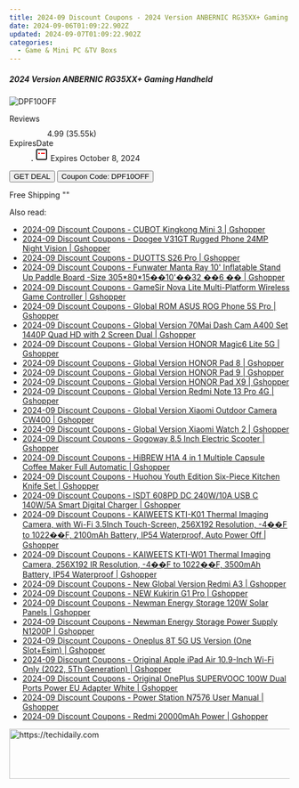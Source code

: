```yaml
---
title: 2024-09 Discount Coupons - 2024 Version ANBERNIC RG35XX+ Gaming Handheld | Gshopper
date: 2024-09-06T01:09:22.902Z
updated: 2024-09-07T01:09:22.902Z
categories:
  - Game & Mini PC &TV Boxs
---
```



<div class="max-w-4xl mx-auto grid grid-cols-1 lg:max-w-5xl lg:gap-x-20 lg:grid-cols-2">
  <div class="relative p-3 col-start-1 row-start-1 flex flex-col-reverse rounded-lg bg-gradient-to-t from-black/75 via-black/0 sm:bg-none sm:row-start-2 sm:p-0 lg:row-start-1">
    <h5 class="mt-1 text-lg font-semibold text-white sm:text-slate-900 md:text-2xl dark:sm:text-white">2024 Version ANBERNIC RG35XX+ Gaming Handheld</h5>
  </div>
  
  <div class="col-start-1 col-end-3 row-start-1 grid gap-4 sm:mb-6 sm:grid-cols-4 lg:col-start-2 lg:row-span-6 lg:row-end-6 lg:mb-0 lg:gap-6">
      <img src="&quot;&quot;" onClick="javascript:window.open(decodeURIComponent('%22https%3A%2F%2Fwww.shareasale.com%2Fu.cfm%3Fd%3D1118116%26m%3D97331%26u%3D4338022%22'), '_blank');void(0);" alt="DPF10OFF" class="h-60 w-full rounded-lg object-cover sm:col-span-2 sm:h-52 lg:col-span-full" loading="lazy" />
    
  </div>
  <dl class="row-start-2 mt-4 flex items-center text-xs font-medium sm:row-start-3 sm:mt-1 md:mt-2.5 lg:row-start-2">
    <dt class="sr-only">Reviews</dt>
    <dd class="flex items-center text-indigo-600 dark:text-indigo-400">
      <svg width="24" height="24" fill="none" aria-hidden="true" class="mr-1 stroke-current dark:stroke-indigo-500">
        <path d="m12 5 2 5h5l-4 4 2.103 5L12 16l-5.103 3L9 14l-4-4h5l2-5Z" stroke-width="2" stroke-linecap="round" stroke-linejoin="round" />
      </svg>
      <span>4.99 <span class="font-normal text-slate-400">(35.55k)</span></span>
    </dd>
    <dt class="sr-only">ExpiresDate</dt>
    <dd class="flex items-center">
      <svg width="2" height="2" aria-hidden="true" fill="currentColor" class="mx-3 text-slate-300">
        <circle cx="1" cy="1" r="1" />
      </svg>
      <svg width="24" height="24" viewBox="0 0 24 24" fill="none" stroke="currentColor" stroke-width="2">
        <rect x="3" y="3" width="18" height="18" rx="2" fill="#fff" />
        <path d="M6 10L18 10" stroke="red" stroke-width="2" fill="none" />
        <path d="M10 6L10 18" stroke="#fff" stroke-width="2" fill="none" />
      </svg>
      Expires October 8, 2024    </dd>
  </dl>
  <div class="col-start-1 row-start-3 mt-4 self-center sm:col-start-2 sm:row-span-2 sm:row-start-2 sm:mt-0 lg:col-start-1 lg:row-start-3 lg:row-end-4 lg:mt-6">
    <button type="button" onClick="javascript:window.open(decodeURIComponent('%22https%3A%2F%2Fwww.shareasale.com%2Fu.cfm%3Fd%3D1118116%26m%3D97331%26u%3D4338022%22'), '_blank');void(0);" class="rounded-lg bg-red-600 px-3 py-2 text-sm font-medium leading-6 text-white">GET DEAL</button>
    <button type="button" onClick="javascript:window.open(decodeURIComponent('%22https%3A%2F%2Fwww.shareasale.com%2Fu.cfm%3Fd%3D1118116%26m%3D97331%26u%3D4338022%22'), '_blank');void(0);" class="border-dashed border-2 border-indigo-600 bg-green-100 text-sm leading-6 font-medium py-2 px-3 rounded-lg">Coupon Code: DPF10OFF</button>
  </div>
  <p class="col-start-1 mt-4 text-sm leading-6 sm:col-span-2 lg:col-span-1 lg:row-start-4 lg:mt-6 dark:text-slate-400">
    Free Shipping 
""  </p>
</div>
<span class="atpl-alsoreadstyle">Also read:</span>
<div><ul>
<li><a href="https://coupons.techidaily.com/coupon-1118256-share-97331-sale/"><u>2024-09 Discount Coupons - CUBOT Kingkong Mini 3 | Gshopper</u></a></li>
<li><a href="https://coupons.techidaily.com/coupon-1118257-share-97331-sale/"><u>2024-09 Discount Coupons - Doogee V31GT Rugged Phone 24MP Night Vision | Gshopper</u></a></li>
<li><a href="https://coupons.techidaily.com/coupon-1118270-share-97331-sale/"><u>2024-09 Discount Coupons - DUOTTS S26 Pro | Gshopper</u></a></li>
<li><a href="https://coupons.techidaily.com/coupon-1118262-share-97331-sale/"><u>2024-09 Discount Coupons - Funwater Manta Ray 10' Inflatable Stand Up Paddle Board -Size 305*80*15��10'��32 ��6 �� | Gshopper</u></a></li>
<li><a href="https://coupons.techidaily.com/coupon-1118258-share-97331-sale/"><u>2024-09 Discount Coupons - GameSir Nova Lite Multi-Platform Wireless Game Controller | Gshopper</u></a></li>
<li><a href="https://coupons.techidaily.com/coupon-1118273-share-97331-sale/"><u>2024-09 Discount Coupons - Global ROM ASUS ROG Phone 5S Pro | Gshopper</u></a></li>
<li><a href="https://coupons.techidaily.com/coupon-1118260-share-97331-sale/"><u>2024-09 Discount Coupons - Global Version 70Mai Dash Cam A400 Set 1440P Quad HD with 2 Screen Dual | Gshopper</u></a></li>
<li><a href="https://coupons.techidaily.com/coupon-1118252-share-97331-sale/"><u>2024-09 Discount Coupons - Global Version HONOR Magic6 Lite 5G | Gshopper</u></a></li>
<li><a href="https://coupons.techidaily.com/coupon-1118249-share-97331-sale/"><u>2024-09 Discount Coupons - Global Version HONOR Pad 8 | Gshopper</u></a></li>
<li><a href="https://coupons.techidaily.com/coupon-1118250-share-97331-sale/"><u>2024-09 Discount Coupons - Global Version HONOR Pad 9 | Gshopper</u></a></li>
<li><a href="https://coupons.techidaily.com/coupon-1118251-share-97331-sale/"><u>2024-09 Discount Coupons - Global Version HONOR Pad X9 | Gshopper</u></a></li>
<li><a href="https://coupons.techidaily.com/coupon-1118271-share-97331-sale/"><u>2024-09 Discount Coupons - Global Version Redmi Note 13 Pro 4G | Gshopper</u></a></li>
<li><a href="https://coupons.techidaily.com/coupon-1118266-share-97331-sale/"><u>2024-09 Discount Coupons - Global Version Xiaomi Outdoor Camera CW400 | Gshopper</u></a></li>
<li><a href="https://coupons.techidaily.com/coupon-1118265-share-97331-sale/"><u>2024-09 Discount Coupons - Global Version Xiaomi Watch 2 | Gshopper</u></a></li>
<li><a href="https://coupons.techidaily.com/coupon-1118263-share-97331-sale/"><u>2024-09 Discount Coupons - Gogoway 8.5 Inch Electric Scooter | Gshopper</u></a></li>
<li><a href="https://coupons.techidaily.com/coupon-1118261-share-97331-sale/"><u>2024-09 Discount Coupons - HiBREW H1A 4 in 1 Multiple Capsule Coffee Maker Full Automatic | Gshopper</u></a></li>
<li><a href="https://coupons.techidaily.com/coupon-1118259-share-97331-sale/"><u>2024-09 Discount Coupons - Huohou Youth Edition Six-Piece Kitchen Knife Set | Gshopper</u></a></li>
<li><a href="https://coupons.techidaily.com/coupon-1118269-share-97331-sale/"><u>2024-09 Discount Coupons - ISDT 608PD DC 240W/10A USB C 140W/5A Smart Digital Charger | Gshopper</u></a></li>
<li><a href="https://coupons.techidaily.com/coupon-1118254-share-97331-sale/"><u>2024-09 Discount Coupons - KAIWEETS KTI-K01 Thermal Imaging Camera, with Wi-Fi 3.5Inch Touch-Screen, 256X192 Resolution, -4��F to 1022��F, 2100mAh Battery, IP54 Waterproof, Auto Power Off | Gshopper</u></a></li>
<li><a href="https://coupons.techidaily.com/coupon-1118253-share-97331-sale/"><u>2024-09 Discount Coupons - KAIWEETS KTI-W01 Thermal Imaging Camera, 256X192 IR Resolution, -4��F to 1022��F, 3500mAh Battery, IP54 Waterproof | Gshopper</u></a></li>
<li><a href="https://coupons.techidaily.com/coupon-1118264-share-97331-sale/"><u>2024-09 Discount Coupons - New Global Version Redmi A3 | Gshopper</u></a></li>
<li><a href="https://coupons.techidaily.com/coupon-1118267-share-97331-sale/"><u>2024-09 Discount Coupons - NEW Kukirin G1 Pro | Gshopper</u></a></li>
<li><a href="https://coupons.techidaily.com/coupon-1118322-share-97331-sale/"><u>2024-09 Discount Coupons - Newman Energy Storage 120W Solar Panels | Gshopper</u></a></li>
<li><a href="https://coupons.techidaily.com/coupon-1118321-share-97331-sale/"><u>2024-09 Discount Coupons - Newman Energy Storage Power Supply N1200P | Gshopper</u></a></li>
<li><a href="https://coupons.techidaily.com/coupon-1118272-share-97331-sale/"><u>2024-09 Discount Coupons - Oneplus 8T 5G US Version (One Slot+Esim) | Gshopper</u></a></li>
<li><a href="https://coupons.techidaily.com/coupon-1118248-share-97331-sale/"><u>2024-09 Discount Coupons - Original Apple iPad Air 10.9-Inch Wi-Fi Only (2022, 5Th Generation) | Gshopper</u></a></li>
<li><a href="https://coupons.techidaily.com/coupon-1118255-share-97331-sale/"><u>2024-09 Discount Coupons - Original OnePlus SUPERVOOC 100W Dual Ports Power EU Adapter White | Gshopper</u></a></li>
<li><a href="https://coupons.techidaily.com/coupon-1118320-share-97331-sale/"><u>2024-09 Discount Coupons - Power Station N7576 User Manual | Gshopper</u></a></li>
<li><a href="https://coupons.techidaily.com/coupon-1118268-share-97331-sale/"><u>2024-09 Discount Coupons - Redmi 20000mAh Power | Gshopper</u></a></li>
</ul></div>

<ins class="adsbygoogle"
      style="display:block"
      data-ad-client="ca-pub-7571918770474297"
      data-ad-slot="8358498916"
      data-ad-format="auto"
      data-full-width-responsive="true"></ins>
<!-- affiliate ads begin -->
<a href="https://ephamedtechinc.pxf.io/c/5597632/2137214/26400" target="_top" id="2137214">
  <img src="//a.impactradius-go.com/display-ad/26400-2137214" border="0" alt="https://techidaily.com" width="728" height="90"/>
</a>
<img height="0" width="0" src="https://ephamedtechinc.pxf.io/i/5597632/2137214/26400" style="position:absolute;visibility:hidden;" border="0" />
<!-- affiliate ads end -->